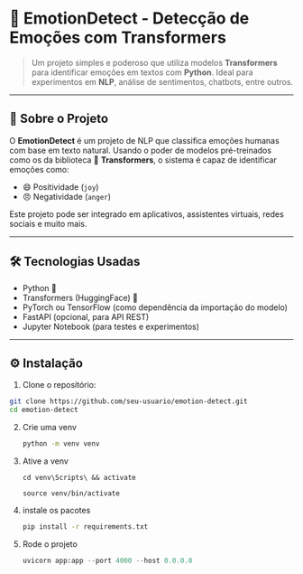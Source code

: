 
  # 🧠 EmotionDetect - Detecção de Emoções com Transformers


> Um projeto simples e poderoso que utiliza modelos **Transformers** para identificar emoções em textos com **Python**. Ideal para experimentos em **NLP**, análise de sentimentos, chatbots, entre outros.

---

## 🚀 Sobre o Projeto

O **EmotionDetect** é um projeto de NLP que classifica emoções humanas com base em texto natural. Usando o poder de modelos pré-treinados como os da biblioteca 🤗 **Transformers**, o sistema é capaz de identificar emoções como:

- 😄 Positividade (`joy`)
- 😠 Negatividade (`anger`)

Este projeto pode ser integrado em aplicativos, assistentes virtuais, redes sociais e muito mais.

---

## 🛠️ Tecnologias Usadas

- Python 🐍
- Transformers (HuggingFace) 🤗
- PyTorch ou TensorFlow (como dependência da importação do modelo)
- FastAPI (opcional, para API REST)
- Jupyter Notebook (para testes e experimentos)

---

## ⚙️ Instalação

1. Clone o repositório:

```bash
git clone https://github.com/seu-usuario/emotion-detect.git
cd emotion-detect
```

2. Crie uma venv

   ```bash
   python -m venv venv
   ```

3. Ative a venv
   
   ```bash-Windows
   cd venv\Scripts\ && activate
   ```
   ```bash-Linux/macOS
   source venv/bin/activate
   ```
   

5. instale os pacotes
   ```bash
   pip install -r requirements.txt
   ```
   
6. Rode o projeto
   ```python
   uvicorn app:app --port 4000 --host 0.0.0.0
   ```
